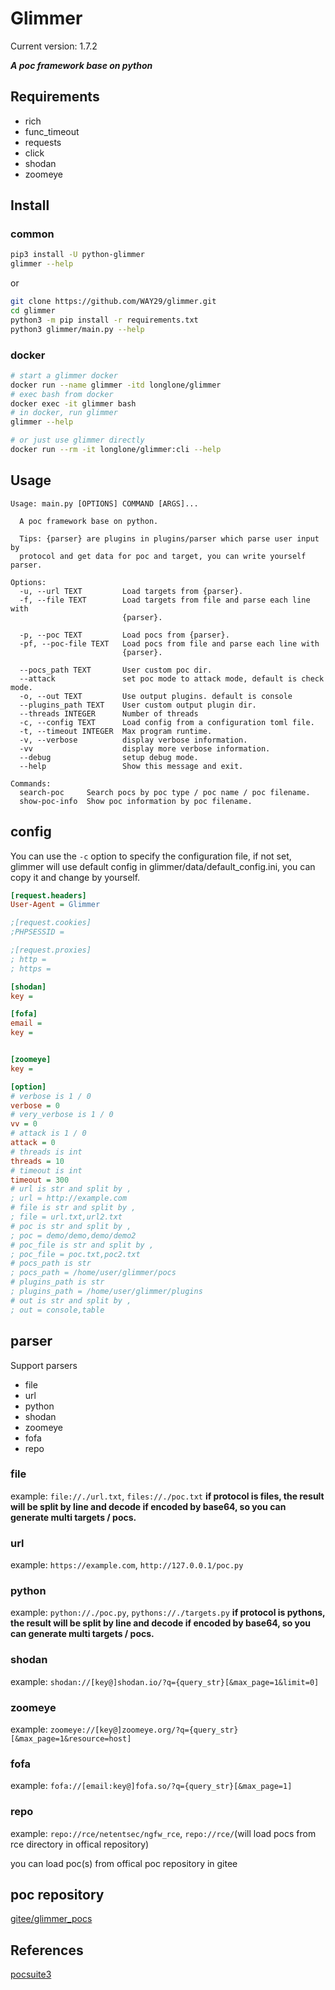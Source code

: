 # Glimmer
Current version: 1.7.2

***A poc framework base on python***

## Requirements
- rich
- func_timeout
- requests
- click
- shodan
- zoomeye

## Install
### common
```bash
pip3 install -U python-glimmer
glimmer --help
```
or
```bash
git clone https://github.com/WAY29/glimmer.git
cd glimmer
python3 -m pip install -r requirements.txt
python3 glimmer/main.py --help
```
### docker
```bash
# start a glimmer docker
docker run --name glimmer -itd longlone/glimmer
# exec bash from docker 
docker exec -it glimmer bash
# in docker, run glimmer
glimmer --help

# or just use glimmer directly
docker run --rm -it longlone/glimmer:cli --help
```

## Usage
```
Usage: main.py [OPTIONS] COMMAND [ARGS]...

  A poc framework base on python.

  Tips: {parser} are plugins in plugins/parser which parse user input by
  protocol and get data for poc and target, you can write yourself parser.

Options:
  -u, --url TEXT         Load targets from {parser}.
  -f, --file TEXT        Load targets from file and parse each line with
                         {parser}.

  -p, --poc TEXT         Load pocs from {parser}.
  -pf, --poc-file TEXT   Load pocs from file and parse each line with
                         {parser}.

  --pocs_path TEXT       User custom poc dir.
  --attack               set poc mode to attack mode, default is check mode.
  -o, --out TEXT         Use output plugins. default is console
  --plugins_path TEXT    User custom output plugin dir.
  --threads INTEGER      Number of threads
  -c, --config TEXT      Load config from a configuration toml file.
  -t, --timeout INTEGER  Max program runtime.
  -v, --verbose          display verbose information.
  -vv                    display more verbose information.
  --debug                setup debug mode.
  --help                 Show this message and exit.

Commands:
  search-poc     Search pocs by poc type / poc name / poc filename.
  show-poc-info  Show poc information by poc filename.
```

## config
You can use the `-c` option to specify the configuration file, if not set, glimmer will use default config in glimmer/data/default_config.ini, you can copy it and change by yourself.
```ini
[request.headers]
User-Agent = Glimmer

;[request.cookies]
;PHPSESSID = 

;[request.proxies]
; http = 
; https = 

[shodan]
key = 

[fofa]
email = 
key = 


[zoomeye]
key = 

[option]
# verbose is 1 / 0
verbose = 0
# very_verbose is 1 / 0
vv = 0
# attack is 1 / 0
attack = 0
# threads is int
threads = 10
# timeout is int
timeout = 300
# url is str and split by ,
; url = http://example.com
# file is str and split by ,
; file = url.txt,url2.txt
# poc is str and split by ,
; poc = demo/demo,demo/demo2
# poc_file is str and split by ,
; poc_file = poc.txt,poc2.txt
# pocs_path is str
; pocs_path = /home/user/glimmer/pocs
# plugins_path is str
; plugins_path = /home/user/glimmer/plugins
# out is str and split by ,
; out = console,table
```

## parser
Support parsers
- file
- url
- python
- shodan
- zoomeye
- fofa
- repo
### file
example: `file://./url.txt`, `files://./poc.txt`
**if protocol is files, the result will be split by line and decode if encoded by base64, so you can generate multi targets / pocs.**

### url
example: `https://example.com`, `http://127.0.0.1/poc.py`

### python
example: `python://./poc.py`, `pythons://./targets.py`
**if protocol is pythons, the result will be split by line and decode if encoded by base64, so you can generate multi targets / pocs.**
### shodan
example: `shodan://[key@]shodan.io/?q={query_str}[&max_page=1&limit=0]`

### zoomeye
example: `zoomeye://[key@]zoomeye.org/?q={query_str}[&max_page=1&resource=host]`

### fofa
example: `fofa://[email:key@]fofa.so/?q={query_str}[&max_page=1]`


### repo
example: `repo://rce/netentsec/ngfw_rce`, `repo://rce/`(will load pocs from rce directory in offical repository)

you can load poc(s) from offical poc repository in gitee


## poc repository
[gitee/glimmer_pocs](https://gitee.com/guuest/glimmer_pocs)

## References
[pocsuite3](https://github.com/knownsec/pocsuite3)